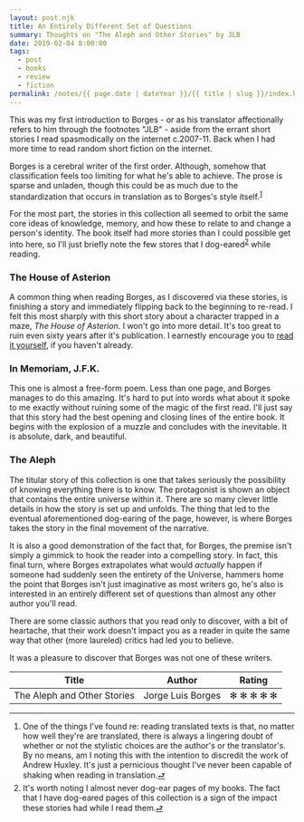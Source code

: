 ```yaml
---
layout: post.njk
title: An Entirely Different Set of Questions
summary: Thoughts on "The Aleph and Other Stories" by JLB
date: 2019-02-04 8:00:00
tags:
  - post
  - books
  - review
  - fiction
permalink: /notes/{{ page.date | dateYear }}/{{ title | slug }}/index.html
---
```


This was my first introduction to Borges - or as his translator affectionally
refers to him through the footnotes "JLB" - aside from the errant short stories
I read spasmodically on the internet c.2007-11. Back when I had more time to read
random short fiction on the internet.

Borges is a cerebral writer of the first order. Although, somehow that classification
feels too limiting for what he's able to achieve. The prose is sparse and unladen,
though this could be as much due to the standardization that occurs in translation
as to Borges's style itself.<sup><a id="ref-1" rel="footnote" href="#footnote-1">1</a></sup>

For the most part, the stories in this collection all seemed to orbit the same core ideas of knowledge, memory, and how these to relate to and change a person's identity. The book itself had more stories than I could possible get into here, so I'll just briefly note the few stores that I dog-eared<sup><a id="ref-2" rel="footnote" href="#footnote-2">2</a></sup> while reading.

### The House of Asterion

A common thing when reading Borges, as I discovered via these stories, is finishing a story and immediately flipping back to the beginning to re-read. I felt this most sharply with this short story about a character trapped in a maze, _The House of Asterion_. I won't go into more detail. It's too great to ruin even sixty years after it's publication. I earnestly encourage you to [read it yourself](http://ddm.ace.ed.ac.uk/project-files/Asterion/story.html), if you haven't already.

### In Memoriam, J.F.K.

This one is almost a free-form poem. Less than one page, and Borges manages to do this amazing. It's hard to put into words what about it spoke to me exactly without ruining some of the magic of the first read. I'll just say that this story had the best opening and closing lines of the entire book. It begins with the explosion of a muzzle and concludes with the inevitable. It is absolute, dark, and beautiful.

### The Aleph

The titular story of this collection is one that takes seriously the possibility of knowing everything there is to know. The protagonist is shown an object that contains the entire universe within it. There are so many clever little details in how the story is set up and unfolds. The thing that led to the eventual aforementioned dog-earing of the page, however, is where Borges takes the story in the final movement of the narrative.

It is also a good demonstration of the fact that, for Borges, the premise isn't simply a gimmick to hook the reader into a compelling story. In fact, this final turn, where Borges extrapolates what would _actually_ happen if someone had suddenly seen the entirety of the Universe, hammers home the point that Borges isn't just imaginative as most writers go, he's also is interested in an entirely different set of questions than almost any other author you'll read.

There are some classic authors that you read only to discover, with a bit of heartache, that their work doesn't impact you as a reader in quite the same way that other (more laureled) critics had led you to believe.

It was a pleasure to discover that Borges was not one of these writers.


| Title        | Author           | Rating  |
| ------------- | ------------- | ----- |
| The Aleph and Other Stories     | Jorge Luis Borges | ✻ ✻ ✻ ✻ ✻ |

---
<ol>
 <li class="footnote-text" id="footnote-1">One of the things I've found re: reading translated texts is that, no matter how well they're are translated, there is always a lingering doubt of whether or not the stylistic choices are the author's or the translator's. By no means, am I noting this with the intention to discredit the work of Andrew Huxley. It's just a pernicious thought I've never been capable of shaking when reading in translation.<a href="#ref-1" rel="footnote-jumpback">⮐</a>
 </li>
 <li class="footnote-text" id="footnote-2">
 It's worth noting I almost never dog-ear pages of my books. The fact that I have dog-eared pages of this collection is a sign of the impact these stories had while I read them.<a href="#ref-2" rel="footnote-jumpback">⮐</a>
 </li>
</ol>
